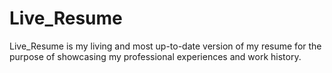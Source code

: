 # Live_Resume
Live_Resume is my living and most up-to-date version of my resume for the purpose of showcasing my professional experiences and work history.
